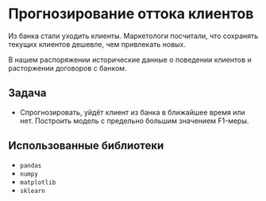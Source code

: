 # Прогнозирование оттока клиентов
Из банка стали уходить клиенты. Маркетологи посчитали, что сохранять текущих клиентов дешевле, чем привлекать новых.

В нашем распоряжении исторические данные о поведении клиентов и расторжении договоров с банком.

## Задача
- Спрогнозировать, уйдёт клиент из банка в ближайшее время или нет. Построить модель с предельно большим значением F1-меры.
## Использованные библиотеки
- `pandas`
- `numpy`
- `matplotlib`
- `sklearn`
